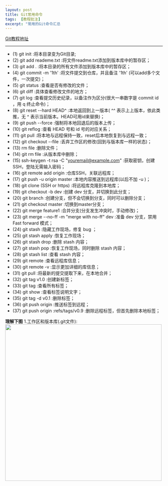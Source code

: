 ```yaml
---
layout: post
title: Git常用命令
tags:  [教程批注]
excerpt: "常用的Git命令汇总                                                          "
---
```


[Git教程地址](http://www.liaoxuefeng.com/wiki/0013739516305929606dd18361248578c67b8067c8c017b000/001373962845513aefd77a99f4145f0a2c7a7ca057e7570000)      

---




- (1) git init :将本目录变为Git目录;     
- (2) git add reademe.txt :将文件readme.txt添加到版本库中的暂存区；       
- (3) git add . :将本目录的所有文件添加到版本库中的暂存区；       
- (4) git commit -m '1th' :将文件提交到仓库，并且备注 '1th' (可以add多个文件，一次提交)；    
- (5) git status :查看是否有修改的文件；      
- (6) git diff :具体查看修改文件的地方；      
- (7) git log :查看提交历史纪录，以备注作为区分(很大一串数字是 commit id ，用 q 终止命令)；      
- (8) git reset --hard HEAD^ :本地返回到上一版本( ^^ 表示上上版本，依此类推，无 ^ 表示当前版本。HEAD可用id来替换)；   
- (9) git push --force :强制将本地回退后的版本上传；   
- (10) git reflog :查看 HEAD 号和 id 号的对应关系；   
- (11) git pull :将本地与远程保持一致，reset后本地恢复到与远程一致；    
- (12) git checkout --file :丢弃工作区的修改(回到与版本库一样的状态)；  
- (13) rm file :删除文件；  
- (14) git rm file :从版本库中删除；   
- (15) ssh-keygen -t rsa -C "youremail@example.com" :获取密钥，创建SSH，登陆无需输入密码；   
- (16) git remote add origin  :仓库SSH，关联远程库；  
- (17) git push -u origin master :本地内容推送到远程库(以后不加 -u )；   
- (18) git clone (SSH or https) :将远程库克隆到本地库；  
- (19) git checkout -b dev :创建 dev 分支，并切换到此分支；  
- (20) git branch :创建分支，但不会切换到分支，同时可以删除分支；   
- (21) git checkout master :切换到master分支；   
- (22) git merge feature1 :合并分支(分支发生冲突时，手动修改)；     
- (23) git merge --no-ff -m "merge with no-ff" dev :准备 dev 分支，禁用 Fast forward 模式；   
- (24) git stash :隐藏工作现场，修复 bug ；   
- (25) git stash apply :恢复工作现场；    
- (26) git stash drop :删除 stash 内容；   
- (27) git stash pop :恢复工作现场，同时删除 stash 内容；   
- (28) git stash list :查看 stash 内容；   
- (29) git remote :查看远程库信息；  
- (30) git remote -v :显示更加详细的库信息；   
- (31) git pull :将最新的提交提取下来，在本地合并；   
- (32) git tag v1.0 :创建新标签；   
- (33) git tag :查看所有标签；   
- (34) git show <tagname> :查看标签说明文字；   
- (35) git tag -d v0.1 :删除标签；     
- (36) git push origin <tagname> :推送标签到远程；    
- (37) git push origin :refs/tags/v0.9 :删除远程标签，但首先删除本地标签；    




**理解下图**
1.工作区和版本库(.git文件):
<img src="http://gytblog.oss-cn-shenzhen.aliyuncs.com/blog/Git/1.png" style="width:500px">
